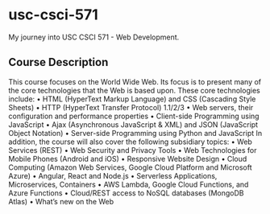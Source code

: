 # usc-csci-571
My journey into USC CSCI 571 - Web Development.

## Course Description
This course focuses on the World Wide Web. Its focus is to present many of the core technologies that the
Web is based upon. These core technologies include:
• HTML (HyperText Markup Language) and CSS (Cascading Style Sheets)
• HTTP (HyperText Transfer Protocol) 1.1/2/3
• Web servers, their configuration and performance properties
• Client-side Programming using JavaScript
• Ajax (Asynchronous JavaScript & XML) and JSON (JavaScript Object Notation)
• Server-side Programming using Python and JavaScript
In addition, the course will also cover the following subsidiary topics:
• Web Services (REST)
• Web Security and Privacy Tools
• Web Technologies for Mobile Phones (Android and iOS)
• Responsive Website Design
• Cloud Computing (Amazon Web Services, Google Cloud Platform and Microsoft Azure)
• Angular, React and Node.js
• Serverless Applications, Microservices, Containers
• AWS Lambda, Google Cloud Functions, and Azure Functions
• Cloud/REST access to NoSQL databases (MongoDB Atlas)
• What’s new on the Web

